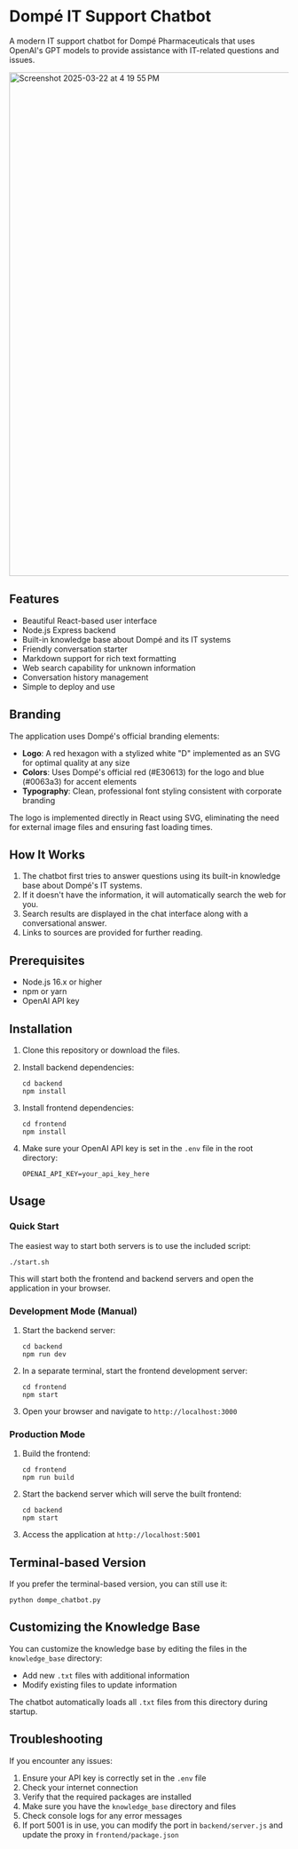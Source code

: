 # Dompé IT Support Chatbot

A modern IT support chatbot for Dompé Pharmaceuticals that uses OpenAI's GPT models to provide assistance with IT-related questions and issues.

<img width="908" alt="Screenshot 2025-03-22 at 4 19 55 PM" src="https://github.com/user-attachments/assets/7f9e766e-22dc-40a1-8b41-9d2f9f846f6d" />

## Features

- Beautiful React-based user interface
- Node.js Express backend
- Built-in knowledge base about Dompé and its IT systems
- Friendly conversation starter
- Markdown support for rich text formatting
- Web search capability for unknown information
- Conversation history management
- Simple to deploy and use

## Branding

The application uses Dompé's official branding elements:

- **Logo**: A red hexagon with a stylized white "D" implemented as an SVG for optimal quality at any size
- **Colors**: Uses Dompé's official red (#E30613) for the logo and blue (#0063a3) for accent elements
- **Typography**: Clean, professional font styling consistent with corporate branding

The logo is implemented directly in React using SVG, eliminating the need for external image files and ensuring fast loading times.

## How It Works

1. The chatbot first tries to answer questions using its built-in knowledge base about Dompé's IT systems.
2. If it doesn't have the information, it will automatically search the web for you.
3. Search results are displayed in the chat interface along with a conversational answer.
4. Links to sources are provided for further reading.

## Prerequisites

- Node.js 16.x or higher
- npm or yarn
- OpenAI API key

## Installation

1. Clone this repository or download the files.

2. Install backend dependencies:
   ```
   cd backend
   npm install
   ```

3. Install frontend dependencies:
   ```
   cd frontend
   npm install
   ```

4. Make sure your OpenAI API key is set in the `.env` file in the root directory:
   ```
   OPENAI_API_KEY=your_api_key_here
   ```

## Usage

### Quick Start

The easiest way to start both servers is to use the included script:
```
./start.sh
```

This will start both the frontend and backend servers and open the application in your browser.

### Development Mode (Manual)

1. Start the backend server:
   ```
   cd backend
   npm run dev
   ```

2. In a separate terminal, start the frontend development server:
   ```
   cd frontend
   npm start
   ```

3. Open your browser and navigate to `http://localhost:3000`

### Production Mode

1. Build the frontend:
   ```
   cd frontend
   npm run build
   ```

2. Start the backend server which will serve the built frontend:
   ```
   cd backend
   npm start
   ```

3. Access the application at `http://localhost:5001`

## Terminal-based Version

If you prefer the terminal-based version, you can still use it:

```
python dompe_chatbot.py
```

## Customizing the Knowledge Base

You can customize the knowledge base by editing the files in the `knowledge_base` directory:

- Add new `.txt` files with additional information
- Modify existing files to update information

The chatbot automatically loads all `.txt` files from this directory during startup.

## Troubleshooting

If you encounter any issues:

1. Ensure your API key is correctly set in the `.env` file
2. Check your internet connection
3. Verify that the required packages are installed
4. Make sure you have the `knowledge_base` directory and files
5. Check console logs for any error messages
6. If port 5001 is in use, you can modify the port in `backend/server.js` and update the proxy in `frontend/package.json`
